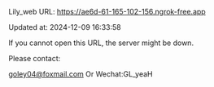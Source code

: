 Lily_web URL: https://ae6d-61-165-102-156.ngrok-free.app

Updated at: 2024-12-09 16:33:58

If you cannot open this URL, the server might be down.

Please contact: 

goley04@foxmail.com Or Wechat:GL_yeaH